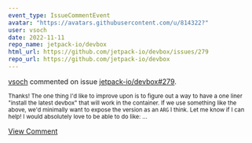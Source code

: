 ```yaml
---
event_type: IssueCommentEvent
avatar: "https://avatars.githubusercontent.com/u/814322?"
user: vsoch
date: 2022-11-11
repo_name: jetpack-io/devbox
html_url: https://github.com/jetpack-io/devbox/issues/279
repo_url: https://github.com/jetpack-io/devbox
---
```


<a href='https://github.com/vsoch' target='_blank'>vsoch</a> commented on issue <a href='https://github.com/jetpack-io/devbox/issues/279' target='_blank'>jetpack-io/devbox#279</a>.

<small>Thanks! The one thing I'd like to improve upon is to figure out a way to have a one liner "install the latest devbox" that will work in the container. If we use something like the above, we'd minimally want to expose the version as an `ARG` I think. Let me know if I can help! I would absolutely love to be able to do like:...</small>

<a href='https://github.com/jetpack-io/devbox/issues/279' target='_blank'>View Comment</a>